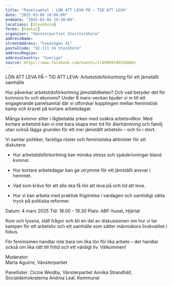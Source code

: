 ```yaml
---
title: "Panelsamtal - LÖN ATT LEVA PÅ – TID ATT LEVA"
date: "2025-03-04 18:00:00"
enddate: "2025-03-04 19:30:00"
locations: [Stockholm]
forms: [Samtal]
organizer: "Vänsterpartiet Storstockholm"
addressName: 
streetAddress: "Sveavägen 41"
postalCode: "SE-111 34 Stockholm"
addressRegion:
addressCountry: "Sverige"
source: https://www.facebook.com/events/1149899190256608/
---
```

LÖN ATT LEVA PÅ – TID ATT LEVA: Arbetstidsförkortning för ett jämställt samhälle 

Hur påverkar arbetstidsförkortning jämställdheten? Och vad betyder det för kvinnors liv och ekonomi? Under 8 mars-veckan bjuder vi in till ett engagerande panelsamtal där vi utforskar kopplingen mellan feministisk kamp och kravet på kortare arbetsdagar. 

Många kvinnor sliter i lågbetalda yrken med osäkra arbetsvillkor. Med kortare arbetstid kan vi inte bara skapa mer tid för återhämtning och familj utan också lägga grunden för ett mer jämställt arbetsliv – och liv i stort. 

Vi samlar politiker, fackliga röster och feministiska aktivister för att diskutera: 

- Hur arbetstidsförkortning kan minska stress och sjukskrivningar bland kvinnor. 

- Hur kortare arbetsdagar kan ge utrymme för ett jämställt ansvar i hemmet. 

- Vad som krävs för att alla ska få lön att leva på och tid att leva. 

- Hur vi kan arbeta med praktisk frigörelse i vardagen och samtidigt sätta tryck på politiska reformer. 

Datum: 4 mars 2025 
Tid: 18.00 - 19.30 
Plats: ABF-huset, Hjärtat 

Kom och lyssna, ställ frågor och bli en del av diskussionen om hur vi tar kampen för ett arbetsliv och ett samhälle som sätter människors livskvalitet i fokus. 

För feminismen handlar inte bara om lika lön för lika arbete – det handlar också om lika rätt till fritid och ett värdigt liv. Välkommen! 

Moderator:  
Marta Aguirre, Vänsterpartiet 

Panellister: 
Ciczie Weidby, Vänsterpartiet 
Annika Strandhäll, Socialdemokraterna 
Andrea Leal, Kommunal  
